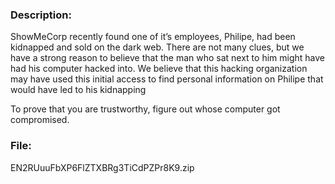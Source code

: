 ### Description: 

ShowMeCorp recently found one of it’s employees, Philipe, had been kidnapped and sold on the dark web. There are not many clues, but we have a strong reason to believe that the man who sat next to him might have had his computer hacked into. We believe that this hacking organization may have used this initial access to find personal information on Philipe that would have led to his kidnapping

To prove that you are trustworthy, figure out whose computer got compromised.

### File:

EN2RUuuFbXP6FlZTXBRg3TiCdPZPr8K9.zip
